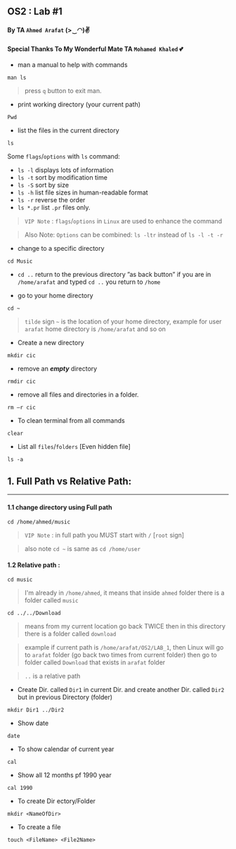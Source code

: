 ## OS2 : Lab #1
#### By TA `Ahmed Arafat` (>‿◠)✌
#### Special Thanks To My Wonderful Mate TA `Mohamed Khaled` 💕

- man a manual to help with commands
```
man ls
```
> press `q` button to exit man.

- print working directory (your current path)
```
Pwd
```

- list the files in the current directory
```
ls
```

Some `flags`/`options` with `ls` command:
- `ls -l` displays lots of information
- `ls -t` sort by modification time
- `ls -S` sort by size
- `ls -h` list file sizes in human-readable format
- `ls -r` reverse the order
- `ls *.pr` list `.pr` files only.

> `VIP Note` : `flags`/`options` in `Linux` are used to enhance the command

> Also Note: `Options` can be combined: `ls -ltr` instead of `ls -l -t -r`

- change to a specific directory
```
cd Music
```

- `cd ..` return to the previous directory ”as back button” if you are in `/home/arafat` and
  typed `cd ..` you return to `/home`


- go to your home directory
```
cd ~
```
> `tilde` sign `~` is the location of your home directory, example for user `arafat` home directory is `/home/arafat` and so on

- Create a new directory
````
mkdir cic
````

- remove an **_empty_** directory
````
rmdir cic
````

- remove all files and directories in a folder.
````
rm –r cic
````

- To clean terminal from all commands
````
clear
````

- List all `files`/`folders` [Even hidden file]
````
ls -a
````

## 1. Full Path vs Relative Path:
<hr>

#### 1.1 change directory using Full path
````
cd /home/ahmed/music
````

> `VIP Note` : in full path you MUST start with `/`   [`root` sign]

> also note `cd ~` is same as `cd /home/user`

#### 1.2 Relative path : 
````
cd music 
````
> I'm already in `/home/ahmed`, it means that inside `ahmed` folder there is a folder called `music`

````
cd ../../Download
````
> means from my current location go back TWICE then in this directory there is a folder called `download` 

> example if current path is `/home/arafat/OS2/LAB_1`, then Linux will go to `arafat` folder (go back two times from current folder) then go to folder called `Download` that exists in `arafat` folder  

> `..` is a relative path

- Create Dir. called `Dir1` in current Dir. and create another Dir. called `Dir2`
but in previous Directory (folder)
````
mkdir Dir1 ../Dir2
````

- Show date
````
date
````

- To show calendar of current year
````
cal
````

- Show all 12 months pf 1990 year
````
cal 1990
````

- To create Dir ectory/Folder 
````
mkdir <NameOfDir>
````

- To create a file
````
touch <FileName> <File2Name>
````